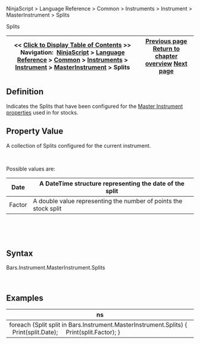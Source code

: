 ﻿


NinjaScript \> Language Reference \> Common \> Instruments \> Instrument \> MasterInstrument \> Splits






















Splits







| \<\< [Click to Display Table of Contents](splits.md) \>\> **Navigation:**     [NinjaScript](ninjascript.md) \> [Language Reference](language_reference_wip.md) \> [Common](common.md) \> [Instruments](instruments_ninjascript.md) \> [Instrument](instrument.md) \> [MasterInstrument](masterinstrument.md) \> Splits | [Previous page](rounddowntoticksize.md) [Return to chapter overview](masterinstrument.md) [Next page](masterinstrument_ticksize.md) |
| --- | --- |











## Definition


Indicates the Splits that have been configured for the [Master Instrument properties](editing_instruments.md) used in for stocks.


## 


## Property Value


A collection of Splits configured for the current instrument.


 


Possible values are:




| Date | A DateTime structure representing the date of the split |
| --- | --- |
| Factor | A double value representing the number of points the stock split |



 


 


## Syntax


Bars.Instrument.MasterInstrument.Splits


 


## Examples




| ns |
| --- |
| foreach (Split split in Bars.Instrument.MasterInstrument.Splits) {      Print(split.Date);      Print(split.Factor); } |









